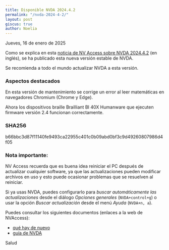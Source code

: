 ```yaml
---
title: Disponible NVDA 2024.4.2
permalink: "/nvda-2024-4-2/"
layout: post
giscus: true
author: Noelia
---
```


<footer>Jueves, 16 de enero de 2025</footer>

Como se explica en esta [noticia de NV Access sobre NVDA 2024.4.2](https://www.nvaccess.org/post/nvda-2024-4-2) (en inglés), se ha publicado esta nueva versión estable de NVDA.

Se recomienda a todo el mundo actualizar NVDA a esta versión.

### Aspectos destacados

En esta versión de mantenimiento se corrige un error al leer matemáticas en navegadores Chromium (Chrome y Edge).

Ahora los dispositivos braille Brailliant BI 40X Humanware que ejecuten firmware versión 2.4 funcionan correctamente.

### SHA256

b66bbc3d87f11140fe9493ca22955c401c0b09abd0bf3c9d49260807986d4f05

### Nota importante:

NV Access recuerda que es buena idea reiniciar el PC después de actualizar cualquier software, ya que las actualizaciones pueden modificar archivos en uso y esto puede ocasionar problemas que se resuelven al reiniciar.

Si ya usas NVDA, puedes configurarlo para *buscar automáticamente las actualizaciones* desde el diálogo *Opciones generales* (`NVDA+control+g`) o usar la opción *Buscar actualización* desde el menú *Ayuda* (`NVDA+n, a`).

Puedes consultar los siguientes documentos (enlaces a la web de NVAccess):

- [qué hay de nuevo](https://www.nvaccess.org/files/nvda/releases/2024.4.2/documentation/es/changes.html)
- [guía de NVDA](https://www.nvaccess.org/files/nvda/releases/stable/documentation/es/userGuide.html)

Salud
